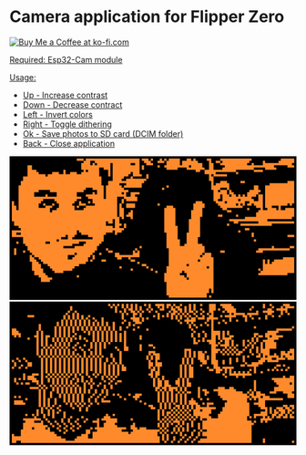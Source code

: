 # Camera application for Flipper Zero
<a href='https://ko-fi.com/Z4urce' target='_blank'><img height='35' style='border:0px;height:46px;' src='https://az743702.vo.msecnd.net/cdn/kofi3.png?v=0' border='0' alt='Buy Me a Coffee at ko-fi.com' />

Required: Esp32-Cam module

Usage:
- Up - Increase contrast
- Down - Decrease contract
- Left - Invert colors
- Right - Toggle dithering
- Ok - Save photos to SD card (DCIM folder)
- Back - Close application

![Standard capture](.images/1.png)
![With dithering](.images/2.png)
